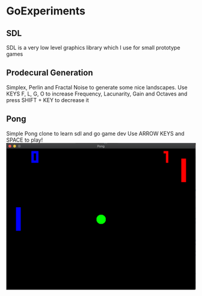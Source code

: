 # GoExperiments

## SDL
SDL is a very low level graphics library which I use for small prototype games

## Prodecural Generation
Simplex, Perlin and Fractal Noise to generate some nice landscapes.
Use KEYS F, L, G, O to increase Frequency, Lacunarity, Gain and Octaves and press SHIFT + KEY to decrease it

## Pong
Simple Pong clone to learn sdl and go game dev
Use ARROW KEYS and SPACE to play!
![Pong!](docs/pong.png)
